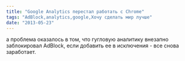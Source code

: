 ```yaml
---
title: "Google Analytics перестал работать с Chrome"
tags: "AdBlock,analytics,google,Хочу сделать мир лучше"
date: "2013-05-23"
---
```


а проблема оказалось в том, что гугловую аналитику внезапно заблокировал AdBlock, если добавить ее в исключения - все снова заработает.
